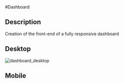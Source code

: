 #Dashboard

<h2>Description</h2>

<p>Creation of the front-end of a fully responsive dashboard</p>

<h2>Desktop</h2>

![dashboard_desktop](https://user-images.githubusercontent.com/69093389/92328237-901d6580-f035-11ea-9d40-b84dfc0d9d8a.gif)




<h2>Mobile</h2>

